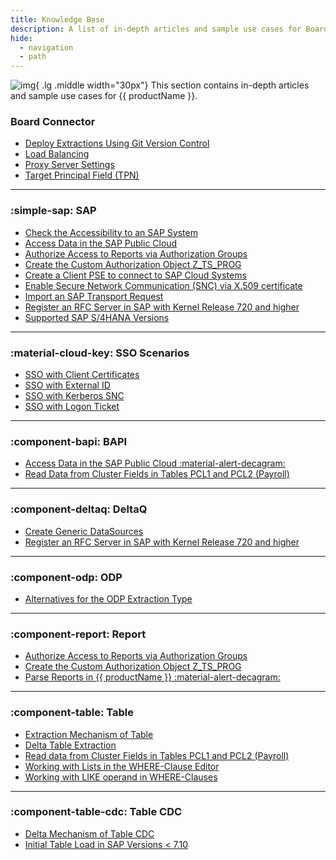 ```yaml
---
title: Knowledge Base
description: A list of in-depth articles and sample use cases for Board Connector.
hide:
  - navigation
  - path
---
```


![img](site:assets/images/logos/theo-thumbs.png){ .lg .middle width="30px"} This section contains in-depth articles and sample use cases for {{ productName }}.


### Board Connector

<div class="mdx-columns" markdown>

- [Deploy Extractions Using Git Version Control](deploy-extractions-using-Git-version-control.md)
- [Load Balancing](load-balancer.md)
- [Proxy Server Settings](proxy-server-settings.md)
- [Target Principal Field (TPN)](target-principal-TPN.md)

</div>

---

### :simple-sap: SAP

<div class="mdx-columns" markdown>

- [Check the Accessibility to an SAP System](check-the-accessibility-to-an-sap-system.md)
- [Access Data in the SAP Public Cloud](access-data-in-the-sap-public-cloud.md) 
- [Authorize Access to Reports via Authorization Groups](authorize-access-to-specific-reports.md)
- [Create the Custom Authorization Object Z_TS_PROG](create-the-custom-authority-object-z-ts-prog.md)
- [Create a Client PSE to connect to SAP Cloud Systems](create-personal-security-environment.md)
- [Enable Secure Network Communication (SNC) via X.509 certificate](enable-snc-using-pse-file.md)
- [Import an SAP Transport Request](import-an-sap-transport-request.md)
- [Register an RFC Server in SAP with Kernel Release 720 and higher](register-rfc-server-in-sap-releases-in-kernel-release-720-and-higher.md)
- [Supported SAP S/4HANA Versions](supported-sap-and-hana-versions.md)

</div>

---


### :material-cloud-key: SSO Scenarios

<div class="mdx-columns" markdown>

- [SSO with Client Certificates](sso-with-client-certificates.md)
- [SSO with External ID](sso-with-external-id.md)
- [SSO with Kerberos SNC](sso-with-kerberos-snc.md)
- [SSO with Logon Ticket](sso-with-logon-ticket.md)

</div>

---


### :component-bapi: BAPI

<div class="mdx-columns" markdown>

- [Access Data in the SAP Public Cloud :material-alert-decagram:](access-data-in-the-sap-public-cloud.md) 
- [Read Data from Cluster Fields in Tables PCL1 and PCL2 (Payroll)](read-data-from-cluster-fields-in-the-tables-pcl1-and-pcl2-payroll.md)

</div>

---


### :component-deltaq: DeltaQ

<div class="mdx-columns" markdown>

- [Create Generic DataSources](create-generic-datasource-using-function-module-and-timestamps.md)
- [Register an RFC Server in SAP with Kernel Release 720 and higher](register-rfc-server-in-sap-releases-in-kernel-release-720-and-higher.md)

</div>

---

### :component-odp: ODP

<div class="mdx-columns" markdown>

- [Alternatives for the ODP Extraction Type](alternatives-for-odp.md)

</div>

---

### :component-report: Report

<div class="mdx-columns" markdown>

- [Authorize Access to Reports via Authorization Groups](authorize-access-to-specific-reports.md)
- [Create the Custom Authorization Object Z_TS_PROG](create-the-custom-authority-object-z-ts-prog.md)
- [Parse Reports in {{ productName }} :material-alert-decagram:](parse-reports.md)

</div>

---

### :component-table: Table

<div class="mdx-columns" markdown>

- [Extraction Mechanism of Table](table-extraction-mechanism.md)
- [Delta Table Extraction](delta-table-extraction.md)
- [Read data from Cluster Fields in Tables PCL1 and PCL2 (Payroll)](read-data-from-cluster-fields-in-the-tables-pcl1-and-pcl2-payroll.md)
- [Working with Lists in the WHERE-Clause Editor](where-clause-editor-lists.md)
- [Working with LIKE operand in WHERE-Clauses](like-operand-where-clause.md)

</div>

---

### :component-table-cdc: Table CDC

<div class="mdx-columns" markdown>

- [Delta Mechanism of Table CDC](table-cdc-mechanism.md)
- [Initial Table Load in SAP Versions < 7.10](table-cdc-initial-table-load.md)

</div>

